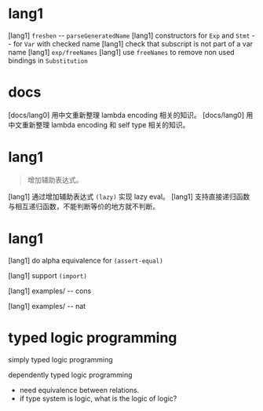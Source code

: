 # lang1

[lang1] `freshen` -- `parseGeneratedName`
[lang1] constructors for `Exp` and `Stmt` -- for `Var` with checked name
[lang1] check that subscript is not part of a var name
[lang1] `exp/freeNames`
[lang1] use `freeNames` to remove non used bindings in `Substitution`

# docs

[docs/lang0] 用中文重新整理 lambda encoding 相关的知识。
[docs/lang0] 用中文重新整理 lambda encoding 和 self type 相关的知识。

# lang1

> 增加辅助表达式。

[lang1] 通过增加辅助表达式 `(lazy)` 实现 lazy eval。
[lang1] 支持直接递归函数与相互递归函数，不能判断等价的地方就不判断。

# lang1

[lang1] do alpha equivalence for `(assert-equal)`

[lang1] support `(import)`

[lang1] examples/ -- cons

[lang1] examples/ -- nat

# typed logic programming

simply typed logic programming

dependently typed logic programming

- need equivalence between relations.
- if type system is logic, what is the logic of logic?
